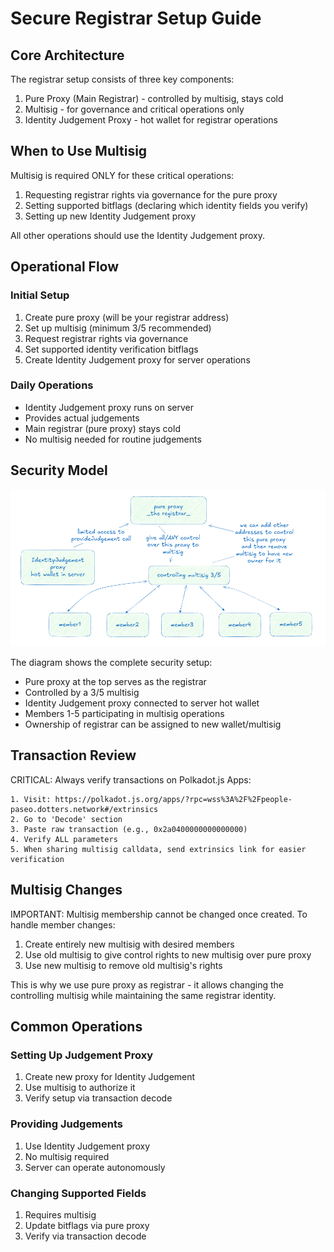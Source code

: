 # Secure Registrar Setup Guide

## Core Architecture

The registrar setup consists of three key components:
1. Pure Proxy (Main Registrar) - controlled by multisig, stays cold
2. Multisig - for governance and critical operations only
3. Identity Judgement Proxy - hot wallet for registrar operations

## When to Use Multisig

Multisig is required ONLY for these critical operations:
1. Requesting registrar rights via governance for the pure proxy
2. Setting supported bitflags (declaring which identity fields you verify)
3. Setting up new Identity Judgement proxy

All other operations should use the Identity Judgement proxy.

## Operational Flow

### Initial Setup
1. Create pure proxy (will be your registrar address)
2. Set up multisig (minimum 3/5 recommended)
3. Request registrar rights via governance
4. Set supported identity verification bitflags
5. Create Identity Judgement proxy for server operations

### Daily Operations
- Identity Judgement proxy runs on server
- Provides actual judgements
- Main registrar (pure proxy) stays cold
- No multisig needed for routine judgements

## Security Model

![Proxy Setup Diagram](proxy_setup.png)

The diagram shows the complete security setup:
- Pure proxy at the top serves as the registrar
- Controlled by a 3/5 multisig
- Identity Judgement proxy connected to server hot wallet
- Members 1-5 participating in multisig operations
- Ownership of registrar can be assigned to new wallet/multisig

## Transaction Review

CRITICAL: Always verify transactions on Polkadot.js Apps:
```
1. Visit: https://polkadot.js.org/apps/?rpc=wss%3A%2F%2Fpeople-paseo.dotters.network#/extrinsics
2. Go to 'Decode' section
3. Paste raw transaction (e.g., 0x2a0400000000000000)
4. Verify ALL parameters
5. When sharing multisig calldata, send extrinsics link for easier verification
```

## Multisig Changes

IMPORTANT: Multisig membership cannot be changed once created. To handle member changes:
1. Create entirely new multisig with desired members
2. Use old multisig to give control rights to new multisig over pure proxy
3. Use new multisig to remove old multisig's rights

This is why we use pure proxy as registrar - it allows changing the controlling
multisig while maintaining the same registrar identity.

## Common Operations

### Setting Up Judgement Proxy
1. Create new proxy for Identity Judgement
2. Use multisig to authorize it
3. Verify setup via transaction decode

### Providing Judgements
1. Use Identity Judgement proxy
2. No multisig required
3. Server can operate autonomously

### Changing Supported Fields
1. Requires multisig
2. Update bitflags via pure proxy
3. Verify via transaction decode

